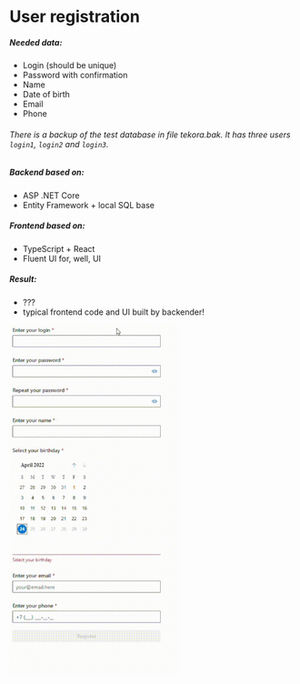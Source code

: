 <h1 class="code-line" data-line-start=0 data-line-end=1 ><a id="User_registration_0"></a>User registration</h1>
<h5 class="code-line" data-line-start=1 data-line-end=2 ><a id="Needed_data_1"></a>Needed data:</h5>
<ul>
<li class="has-line-data" data-line-start="2" data-line-end="3">Login (should be unique)</li>
<li class="has-line-data" data-line-start="3" data-line-end="4">Password with confirmation</li>
<li class="has-line-data" data-line-start="4" data-line-end="5">Name</li>
<li class="has-line-data" data-line-start="5" data-line-end="6">Date of birth</li>
<li class="has-line-data" data-line-start="6" data-line-end="7">Email</li>
<li class="has-line-data" data-line-start="7" data-line-end="8">Phone</li>
</ul>
<h6 class="code-line" data-line-start=8 data-line-end=9 ><a id="There_is_a_backup_of_the_test_database_in_file_tekorabak_It_has_three_users_login1_login2_and_login3_8"></a>There is a backup of the test database in file tekora.bak. It has three users <code>login1</code>, <code>login2</code> and <code>login3</code>.</h6>
<h5 class="code-line" data-line-start=9 data-line-end=10 ><a id="Backend_based_on_9"></a>Backend based on:</h5>
<ul>
<li class="has-line-data" data-line-start="10" data-line-end="11">ASP .NET Core</li>
<li class="has-line-data" data-line-start="11" data-line-end="12">Entity Framework + local SQL base</li>
</ul>
<h5 class="code-line" data-line-start=12 data-line-end=13 ><a id="Frontend_based_on_12"></a>Frontend based on:</h5>
<ul>
<li class="has-line-data" data-line-start="13" data-line-end="14">TypeScript + React</li>
<li class="has-line-data" data-line-start="14" data-line-end="15">Fluent UI for, well, UI</li>
</ul>
<h5 class="code-line" data-line-start=15 data-line-end=16 ><a id="Result_15"></a>Result:</h5>
<ul>
<li class="has-line-data" data-line-start="16" data-line-end="17">???</li>
<li class="has-line-data" data-line-start="17" data-line-end="18">typical frontend code and UI built by backender!</li>
</ul>
<img src="./about/ui.gif" width="300">
